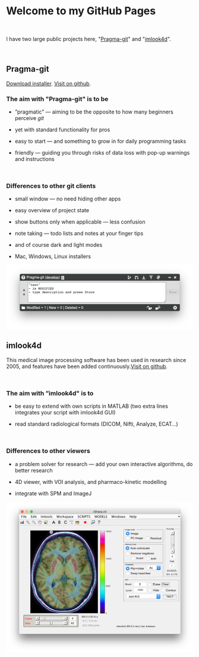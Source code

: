 Welcome to my GitHub Pages
==========================

 

I have two large public projects here, "[Pragma-git](#pragma-git)" and
"[imlook4d](#imlook4d)".

 

**Pragma-git**
--------------

[Download
installer](https://www.dropbox.com/sh/wyrx7fq9nuvfgnb/AABHgmInOA2NinioGCYEE208a?dl=0&lst=).
[Visit on github](https://janaxelsson.github.io/Pragma-git/).

### The aim with "Pragma-git" is to be

-   ”pragmatic” — aiming to be the opposite to how many beginners perceive *git*

-   yet with standard functionality for pros

-   easy to start — and something to grow in for daily programming tasks

-   friendly — guiding you through risks of data loss with pop-up warnings and
    instructions

 

### Differences to other git clients

-   small window — no need hiding other apps

-   easy overview of project state

-   show buttons only when applicable — less confusion

-   note taking — todo lists and notes at your finger tips

-   and of course dark and light modes

-   Mac, Windows, Linux installers

![](https://raw.githubusercontent.com/JanAxelsson/Pragma-git/master/images/Pragma-git-screen-shot.png)

**imlook4d**
------------

This medical image processing software has been used in research since 2005, and
features have been added continuously.[Visit on
github](https://janaxelsson.github.io/imlook4d/).

 

### The aim with ”imlook4d" is to 

-   be easy to extend with own scripts in MATLAB (two extra lines integrates
    your script with imlook4d GUI)

-   read standard radiological formats (DICOM, Nifti, Analyze, ECAT…)

 

### Differences to other viewers

-   a problem solver for research — add your own interactive algorithms, do
    better research

-   4D viewer, with VOI analysis, and pharmaco-kinetic modelling

-   integrate with SPM and ImageJ

![](https://raw.githubusercontent.com/JanAxelsson/imlook4d/develop/Imlook4d_PET_MRI_screenshot.png)
